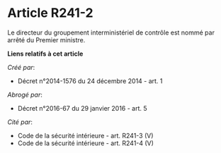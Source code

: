 # Article R241-2

Le directeur du groupement interministériel de contrôle est nommé par arrêté du Premier ministre.

**Liens relatifs à cet article**

_Créé par_:

  - Décret n°2014-1576 du 24 décembre 2014 - art. 1

_Abrogé par_:

  - Décret n°2016-67 du 29 janvier 2016 - art. 5

_Cité par_:

  - Code de la sécurité intérieure - art. R241-3 (V)
  - Code de la sécurité intérieure - art. R241-4 (V)
